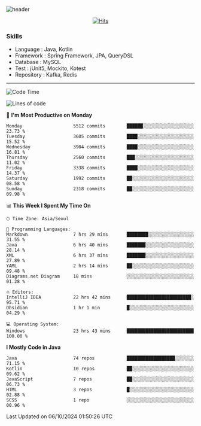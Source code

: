 <!-- Github Profile Readme로 프로필 꾸미기 : https://zzsza.github.io/development/2020/07/10/make-github-profile-readme/ -->

<!-- github theme -->
  <!-- 
    ![header](https://capsule-render.vercel.app/api?type=slice&color=e0f0e3&height=150&section=header&text=beasy&fontSize=45)
  -->
  ![header](https://capsule-render.vercel.app/api?type=soft&color=e0f0e3&height=150&section=header&text=Choi-YongSeok&fontSize=55&animation=twinkling)


<!-- hits count : https://hits.seeyoufarm.com/ -->
<div align=center>
    
  [![Hits](https://hits.seeyoufarm.com/api/count/incr/badge.svg?url=https%3A%2F%2Fgithub.com%2Fchoi-ys&count_bg=%2379C83D&title_bg=%23555555&icon=&icon_color=%23E7E7E7&title=hits&edge_flat=false)](https://hits.seeyoufarm.com)

</div>


<!-- Committed Top Lang -->
<div align=center>
</div>


### Skills
 - Language : Java, Kotlin
 - Framework : Spring Framework, JPA, QueryDSL
 - Database : MySQL
 - Test : jUnit5, Mockito, Kotest
 - Repository : Kafka, Redis

---

<!--START_SECTION:waka-->
![Code Time](http://img.shields.io/badge/Code%20Time-4%2C683%20hrs%2017%20mins-blue)

![Lines of code](https://img.shields.io/badge/From%20Hello%20World%20I%27ve%20Written-15.0%20million%20lines%20of%20code-blue)

📅 **I'm Most Productive on Monday** 

```text
Monday                   5512 commits        ██████░░░░░░░░░░░░░░░░░░░   23.73 % 
Tuesday                  3605 commits        ████░░░░░░░░░░░░░░░░░░░░░   15.52 % 
Wednesday                3904 commits        ████░░░░░░░░░░░░░░░░░░░░░   16.81 % 
Thursday                 2560 commits        ███░░░░░░░░░░░░░░░░░░░░░░   11.02 % 
Friday                   3338 commits        ████░░░░░░░░░░░░░░░░░░░░░   14.37 % 
Saturday                 1992 commits        ██░░░░░░░░░░░░░░░░░░░░░░░   08.58 % 
Sunday                   2318 commits        ██░░░░░░░░░░░░░░░░░░░░░░░   09.98 % 
```


📊 **This Week I Spent My Time On** 

```text
🕑︎ Time Zone: Asia/Seoul

💬 Programming Languages: 
Markdown                 7 hrs 29 mins       ████████░░░░░░░░░░░░░░░░░   31.55 % 
Java                     6 hrs 40 mins       ███████░░░░░░░░░░░░░░░░░░   28.14 % 
XML                      6 hrs 37 mins       ███████░░░░░░░░░░░░░░░░░░   27.89 % 
YAML                     2 hrs 14 mins       ██░░░░░░░░░░░░░░░░░░░░░░░   09.48 % 
Diagrams.net Diagram     18 mins             ░░░░░░░░░░░░░░░░░░░░░░░░░   01.28 % 

🔥 Editors: 
IntelliJ IDEA            22 hrs 42 mins      ████████████████████████░   95.71 % 
Obsidian                 1 hr 1 min          █░░░░░░░░░░░░░░░░░░░░░░░░   04.29 % 

💻 Operating System: 
Windows                  23 hrs 43 mins      █████████████████████████   100.00 % 
```

**I Mostly Code in Java** 

```text
Java                     74 repos            ██████████████████░░░░░░░   71.15 % 
Kotlin                   10 repos            ██░░░░░░░░░░░░░░░░░░░░░░░   09.62 % 
JavaScript               7 repos             ██░░░░░░░░░░░░░░░░░░░░░░░   06.73 % 
HTML                     3 repos             █░░░░░░░░░░░░░░░░░░░░░░░░   02.88 % 
SCSS                     1 repo              ░░░░░░░░░░░░░░░░░░░░░░░░░   00.96 % 
```




 Last Updated on 06/10/2024 01:50:26 UTC
<!--END_SECTION:waka-->

<!-- 
![footer](https://capsule-render.vercel.app/api?section=footer&type=slice&color=e0f0e3)
-->

